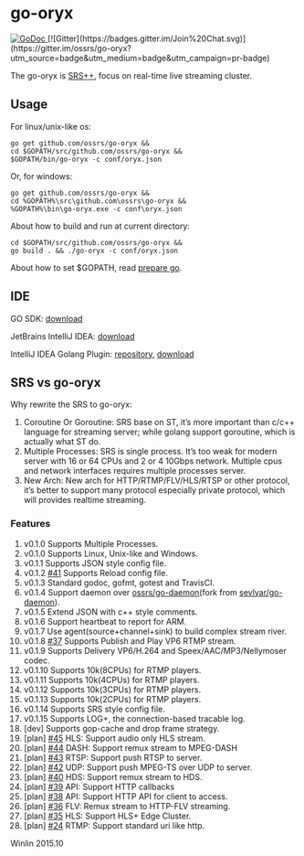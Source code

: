 # go-oryx

<a href="https://godoc.org/github.com/ossrs/go-oryx">
    <img src="https://godoc.org/github.com/ossrs/go-oryx?status.svg" alt="GoDoc">
</a>
[![Gitter](https://badges.gitter.im/Join%20Chat.svg)](https://gitter.im/ossrs/go-oryx?utm_source=badge&utm_medium=badge&utm_campaign=pr-badge)

The go-oryx is [SRS++][srs], focus on real-time live streaming cluster.

## Usage

For linux/unix-like os:

```
go get github.com/ossrs/go-oryx &&
cd $GOPATH/src/github.com/ossrs/go-oryx &&
$GOPATH/bin/go-oryx -c conf/oryx.json
```

Or, for windows:

```
go get github.com/ossrs/go-oryx &&
cd %GOPATH%\src\github.com\ossrs\go-oryx &&
%GOPATH%\bin\go-oryx.exe -c conf\oryx.json
```

About how to build and run at current directory:

```
cd $GOPATH/src/github.com/ossrs/go-oryx &&
go build . && ./go-oryx -c conf/oryx.json
```

About how to set $GOPATH, read [prepare go][go-prepare].

## IDE

GO SDK: [download][go-download]

JetBrains IntelliJ IDEA: [download][go-ide]

IntelliJ IDEA Golang Plugin: [repository][go-ide-plugin], [download][go-ide-plugin-download]

## SRS vs go-oryx

Why rewrite the SRS to go-oryx:

1. Coroutine Or Goroutine: SRS base on ST, it’s more important than c/c++ language for streaming server; while golang support goroutine, which is actually what ST do.
1. Multiple Processes: SRS is single process. It’s too weak for modern server with 16 or 64 CPUs and 2 or 4 10Gbps network. Multiple cpus and network interfaces requires multiple processes server.
1. New Arch: New arch for HTTP/RTMP/FLV/HLS/RTSP or other protocol, it’s better to support many protocol especially private protocol, which will provides realtime streaming.

### Features

1. v0.1.0 Supports Multiple Processes.
1. v0.1.0 Supports Linux, Unix-like and Windows.
1. v0.1.1 Supports JSON style config file.
1. v0.1.2 [#41](../../issues/41) Supports Reload config file.
1. v0.1.3 Standard godoc, gofmt, gotest and TravisCI.
1. v0.1.4 Support daemon over [ossrs/go-daemon][go-daemon](fork from [sevlyar/go-daemon][fork-go-daemon]).
1. v0.1.5 Extend JSON with c++ style comments.
1. v0.1.6 Support heartbeat to report for ARM.
1. v0.1.7 Use agent(source+channel+sink) to build complex stream river.
1. v0.1.8 [#37](../../issues/37) Supports Publish and Play VP6 RTMP stream.
1. v0.1.9 Supports Delivery VP6/H.264 and Speex/AAC/MP3/Nellymoser codec.
1. v0.1.10 Supports 10k(8CPUs) for RTMP players.
1. v0.1.11 Supports 10k(4CPUs) for RTMP players.
1. v0.1.12 Supports 10k(3CPUs) for RTMP players.
1. v0.1.13 Supports 10k(2CPUs) for RTMP players.
1. v0.1.14 Supports SRS style config file.
1. v0.1.15 Supports LOG+, the connection-based tracable log.
1. [dev] Supports gop-cache and drop frame strategy.
1. [plan] [#45](../../issues/45) HLS: Support audio only HLS stream. 
1. [plan] [#44](../../issues/44) DASH: Support remux stream to MPEG-DASH
1. [plan] [#43](../../issues/43) RTSP: Support push RTSP to server.
1. [plan] [#42](../../issues/42) UDP: Support push MPEG-TS over UDP to server.
1. [plan] [#40](../../issues/40) HDS: Support remux stream to HDS. 
1. [plan] [#39](../../issues/39) API: Support HTTP callbacks
1. [plan] [#38](../../issues/38) API: Support HTTP API for client to access. 
1. [plan] [#36](../../issues/36) FLV: Remux stream to HTTP-FLV streaming.
1. [plan] [#35](../../issues/35) HLS: Support HLS+ Edge Cluster.
1. [plan] [#24](../../issues/24) RTMP: Support standard uri like http. 

Winlin 2015.10

[srs]: https://github.com/ossrs/srs

[go-download]: http://www.golangtc.com/download
[go-prepare]: http://blog.csdn.net/win_lin/article/details/40618671
[go-ide]: http://www.jetbrains.com/idea/download
[go-ide-plugin]: https://github.com/go-lang-plugin-org/go-lang-idea-plugin
[go-ide-plugin-download]: https://plugins.jetbrains.com/plugin/5047
[go-daemon]: http://github.com/ossrs/go-daemon
[fork-go-daemon]: http://github.com/sevlyar/go-daemon
